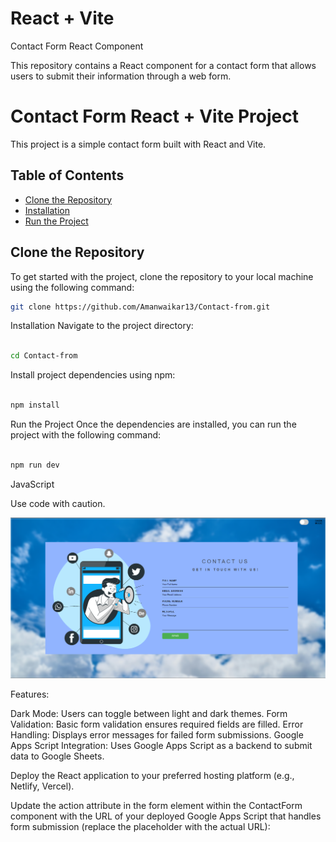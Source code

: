 # React + Vite

Contact Form React Component

This repository contains a React component for a contact form that allows users to submit their information through a web form.

# Contact Form React + Vite Project

This project is a simple contact form built with React and Vite.

## Table of Contents

- [Clone the Repository](#clone-the-repository)
- [Installation](#installation)
- [Run the Project](#run-the-project)

## Clone the Repository

To get started with the project, clone the repository to your local machine using the following command:

```bash
git clone https://github.com/Amanwaikar13/Contact-from.git
```

Installation
Navigate to the project directory:

```bash

cd Contact-from
```
Install project dependencies using npm:

```bash

npm install
```
Run the Project
Once the dependencies are installed, you can run the project with the following command:

```bash

npm run dev
```
JavaScript
  <form method="post" action="**https://script.google.com/macros/s/AKfycbx_n7v-omFKeNzOvPxWpiqeWlCueDTX4rfPYnNMdJzi84dVo2vwWbwqTAvaLUzifA8O/exec**" className="contact-form">
Use code with caution.

![Alt text](public/Screenshot.png)

Features:

Dark Mode: Users can toggle between light and dark themes.
Form Validation: Basic form validation ensures required fields are filled.
Error Handling: Displays error messages for failed form submissions.
Google Apps Script Integration: Uses Google Apps Script as a backend to submit data to Google Sheets.

Deploy the React application to your preferred hosting platform (e.g., Netlify, Vercel).

Update the action attribute in the form element within the ContactForm component with the URL of your deployed Google Apps Script that handles form submission (replace the placeholder with the actual URL):


